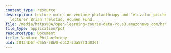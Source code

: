 ```yaml
---
content_type: resource
description: Lecture notes on venture philanthropy and "elevator pitches" with guest
  lecturer Brian Trelstad, Acumen Fund.
file: /media/https%3A/open-learning-course-data-rc.s3.amazonaws.com/hst-939-designing-and-sustaining-technology-innovation-for-global-health-practice-spring-2008/f0124b6fd5b558b0db122da57f1d036f_lecture13.pdf
file_type: application/pdf
resourcetype: Document
title: Venture Philanthropy
uid: f0124b6f-d5b5-58b0-db12-2da57f1d036f
---
```

